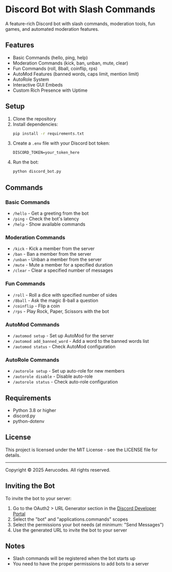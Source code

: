 # Discord Bot with Slash Commands

A feature-rich Discord bot with slash commands, moderation tools, fun games, and automated moderation features.

## Features

- Basic Commands (hello, ping, help)
- Moderation Commands (kick, ban, unban, mute, clear)
- Fun Commands (roll, 8ball, coinflip, rps)
- AutoMod Features (banned words, caps limit, mention limit)
- AutoRole System
- Interactive GUI Embeds
- Custom Rich Presence with Uptime

## Setup

1. Clone the repository
2. Install dependencies:
   ```bash
   pip install -r requirements.txt
   ```
3. Create a `.env` file with your Discord bot token:
   ```
   DISCORD_TOKEN=your_token_here
   ```
4. Run the bot:
   ```bash
   python discord_bot.py
   ```

## Commands

### Basic Commands
- `/hello` - Get a greeting from the bot
- `/ping` - Check the bot's latency
- `/help` - Show available commands

### Moderation Commands
- `/kick` - Kick a member from the server
- `/ban` - Ban a member from the server
- `/unban` - Unban a member from the server
- `/mute` - Mute a member for a specified duration
- `/clear` - Clear a specified number of messages

### Fun Commands
- `/roll` - Roll a dice with specified number of sides
- `/8ball` - Ask the magic 8-ball a question
- `/coinflip` - Flip a coin
- `/rps` - Play Rock, Paper, Scissors with the bot

### AutoMod Commands
- `/automod setup` - Set up AutoMod for the server
- `/automod add_banned_word` - Add a word to the banned words list
- `/automod status` - Check AutoMod configuration

### AutoRole Commands
- `/autorole setup` - Set up auto-role for new members
- `/autorole disable` - Disable auto-role
- `/autorole status` - Check auto-role configuration

## Requirements

- Python 3.8 or higher
- discord.py
- python-dotenv

## License

This project is licensed under the MIT License - see the LICENSE file for details.

---

Copyright © 2025 Aerucodes. All rights reserved.

## Inviting the Bot

To invite the bot to your server:

1. Go to the OAuth2 > URL Generator section in the [Discord Developer Portal](https://discord.com/developers/applications)
2. Select the "bot" and "applications.commands" scopes
3. Select the permissions your bot needs (at minimum: "Send Messages")
4. Use the generated URL to invite the bot to your server

## Notes

- Slash commands will be registered when the bot starts up
- You need to have the proper permissions to add bots to a server 